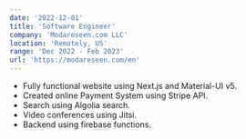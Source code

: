 ```yaml
---
date: '2022-12-01'
title: 'Software Engineer'
company: 'Modareseen.com LLC'
location: 'Remotely, US'
range: 'Dec 2022 - Feb 2023'
url: 'https://modareseen.com/en'
---
```


- Fully functional website using Next.js and Material-UI v5.
- Created online Payment System using Stripe API.
- Search using Algolia search.
- Video conferences using Jitsi.
- Backend using firebase functions.
